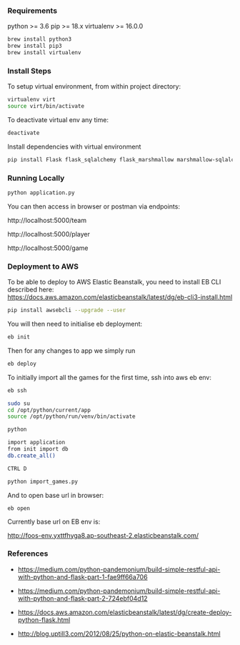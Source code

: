 
### Requirements
python >= 3.6
pip >= 18.x
virtualenv >= 16.0.0

```bash
brew install python3
brew install pip3
brew install virtualenv
```

### Install Steps

To setup virtual environment, from within project directory:
```bash
virtualenv virt
source virt/bin/activate
```

To deactivate virtual env any time:
```bash
deactivate
```

Install dependencies with virtual environment
```bash
pip install Flask flask_sqlalchemy flask_marshmallow marshmallow-sqlalchemy
```


### Running Locally
```bash
python application.py
```

You can then access in browser or postman via endpoints:

http://localhost:5000/team

http://localhost:5000/player

http://localhost:5000/game

### Deployment to AWS
To be able to deploy to AWS Elastic Beanstalk, you need to install EB CLI described here:
https://docs.aws.amazon.com/elasticbeanstalk/latest/dg/eb-cli3-install.html
```bash
pip install awsebcli --upgrade --user
```

You will then need to initialise eb deployment:
```bash
eb init
```

Then for any changes to app we simply run
```bash
eb deploy
```

To initially import all the games for the first time, ssh into aws eb env:

```bash
eb ssh
```

```bash
sudo su
cd /opt/python/current/app
source /opt/python/run/venv/bin/activate

python

import application
from init import db 
db.create_all() 

CTRL D

python import_games.py
```


And to open base url in browser:
```
eb open
```

Currently base url on EB env is:

http://foos-env.yxttfhyga8.ap-southeast-2.elasticbeanstalk.com/




### References

- https://medium.com/python-pandemonium/build-simple-restful-api-with-python-and-flask-part-1-fae9ff66a706

- https://medium.com/python-pandemonium/build-simple-restful-api-with-python-and-flask-part-2-724ebf04d12

- https://docs.aws.amazon.com/elasticbeanstalk/latest/dg/create-deploy-python-flask.html

- http://blog.uptill3.com/2012/08/25/python-on-elastic-beanstalk.html
